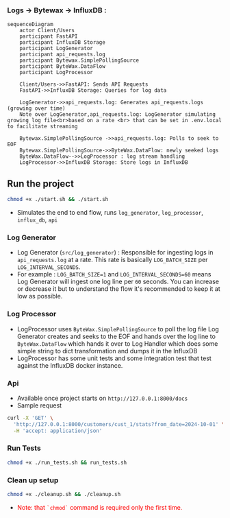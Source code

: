 ### Logs -> Bytewax -> InfluxDB :

```mermaid
sequenceDiagram
    actor Client/Users
    participant FastAPI
    participant InfluxDB Storage
    participant LogGenerator
    participant api_requests.log
    participant Bytewax.SimplePollingSource
    participant ByteWax.DataFlow
    participant LogProcessor
    
    Client/Users->>FastAPI: Sends API Requests
    FastAPI->>InfluxDB Storage: Queries for log data

    LogGenerator->>api_requests.log: Generates api_requests.logs (growing over time)
    Note over LogGenerator,api_requests.log: LogGenerator simulating growing log file<br>based on a rate <br> that can be set in .env.local to facilitate streaming
    
    Bytewax.SimplePollingSource ->>api_requests.log: Polls to seek to EOF
    Bytewax.SimplePollingSource->>ByteWax.DataFlow: newly seeked logs
    ByteWax.DataFlow-->>LogProcessor : log stream handling
    LogProcessor->>InfluxDB Storage: Store logs in InfluxDB
```

## Run the project
```bash
chmod +x ./start.sh && ./start.sh
```
- Simulates the end to end flow, runs `log_generator`, `log_processor`, `influx_db`, `api`  

### Log Generator
- Log Generator (`src/log_generator`) : Responsible for ingesting logs in `api_requests.log` at a rate. This rate is basically `LOG_BATCH_SIZE` per `LOG_INTERVAL_SECONDS`. 
- For example : `LOG_BATCH_SIZE=1` and `LOG_INTERVAL_SECONDS=60` means Log Generator will ingest one log line per `60` seconds. You can increase or decrease it but to understand the flow it's recommended to keep it at low as possible. 

### Log Processor
- LogProcessor uses `ByteWax.SimplePollingSource` to poll the log file Log Generator creates and seeks to the EOF and hands over the log line to `ByteWax.DataFlow` which hands it over to Log Handler which does some simple string to dict transformation and dumps it in the InfluxDB
- LogProcessor has some unit tests and some integration test that test against the InfluxDB docker instance.

### Api
- Available once project starts on `http://127.0.0.1:8000/docs`
- Sample request
```bash
curl -X 'GET' \
  'http://127.0.0.1:8000/customers/cust_1/stats?from_date=2024-10-01' \
  -H 'accept: application/json'
```

### Run Tests
```bash
chmod +x ./run_tests.sh && run_tests.sh
```

### Clean up setup
```bash
chmod +x ./cleanup.sh && ./cleanup.sh
```

- <p style="color: red">Note: that <code>`chmod`</code> command is required only the first time.</p>